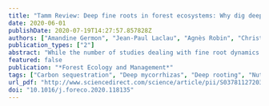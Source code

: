 ```yaml
---
title: "Tamm Review: Deep fine roots in forest ecosystems: Why dig deeper?"
date: 2020-06-01
publishDate: 2020-07-19T14:27:57.857828Z
authors: ["Amandine Germon", "Jean-Paul Laclau", "Agnès Robin", "Christophe Jourdan"]
publication_types: ["2"]
abstract: "While the number of studies dealing with fine root dynamics in deep soils layers (depth textgreater 1 m) has increased sharply recently, the phenology, the morphology, the anatomy and the role of deep fine roots are still poorly known in forest ecosystems. This review summarizes the current knowledge on fine root production, mortality and longevity in deep soil layers, mycorrhizal association with deep roots, and the role of deep fine roots on carbon, water and nutrient cycling in forest ecosystems. Plant species are known to be more deeply rooted in tropical ecosystems than in temperate and boreal ecosystems, but deep-rooted species are common in a wide range of climates. Deep fine roots are highly plastic in response to changes in environmental conditions and soil resources. Recent studies show that functional traits can be different for deep and shallow roots, with a possible functional specialization of deep fine roots to take up nutrients. With higher vessel diameter and larger tracheid, the anatomy of deep fine roots is also oriented toward water acquisition and transport by increasing the hydraulic conductivity. Deep fine roots can have a great impact on the biogeochemical cycles in many forests (in particular in tropical areas where highly weathered soils are commonly very deep), making it possible to take up water and nutrients over dry periods and contributing to store carbon in the soil. The biogeochemical models in forest ecosystems need to consider the specificity of deep root functioning to better predict carbon, water and nutrient cycling as well as net ecosystem productivity."
featured: false
publication: "*Forest Ecology and Management*"
tags: ["Carbon sequestration", "Deep mycorrhizas", "Deep rooting", "Nutrient uptake", "Root growth", "Root traits", "Water uptake"]
url_pdf: "http://www.sciencedirect.com/science/article/pii/S0378112720302486"
doi: "10.1016/j.foreco.2020.118135"
---
```


